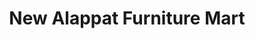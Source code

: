 ---
title: "New Alappat Furniture Mart"
url: /irininjalakuda/new-alappat-furniture-mart/
shop: furniture
---